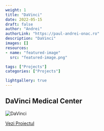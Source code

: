 ```yaml
---
weight: 1
title: "DaVinci"
date: 2022-05-15
draft: false
author: "Andrei"
authorLink: "https://paul-andrei-onac.ro"
description: "DaVinci"
images: []
resources:
- name: "featured-image"
  src: "featured-image.png"

tags: ["Projects"]
categories: ["Projects"]

lightgallery: true
---
```


## DaVinci Medical Center

![DaVinci](/image.jpg)

[Vezi Proiectul](https://davincimedicalcenter.ro/)
